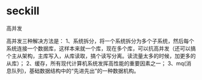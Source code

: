 # seckill
高并发

高并发三种解决方法是：
  1、系统拆分，将一个系统拆分为多个子系统，然后每个系统连接一个数据库，这样本来就一个库，现在多个库，可以抗高并发（还可以搞个主从架构，主库写入，从库读取，搞个读写分离。读流量太多的时候，加更多的从库）；
  2、缓存，所有现代计算机系统发挥高性能的重要因素之一；
  3、mq(消息队列)，基础数据结构中的“先进先出”的一种数据机构。
